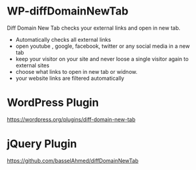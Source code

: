 # WP-diffDomainNewTab
Diff Domain New Tab checks your external links and open in new tab.


* Automatically checks all external links
* open youtube , google, facebook, twitter or any social media in a new tab
* keep your visitor on your site and never loose a single visitor again to external sites
* choose what links to open in new tab or widnow.
* your website links are filtered automatically

# WordPress Plugin
https://wordpress.org/plugins/diff-domain-new-tab

# jQuery Plugin
https://github.com/basselAhmed/diffDomainNewTab
